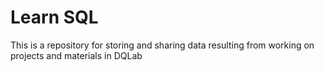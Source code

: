 # Learn SQL
This is a repository for storing and sharing data resulting from working on projects and materials in DQLab
